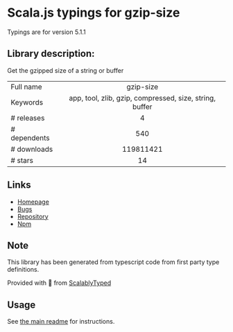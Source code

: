 
# Scala.js typings for gzip-size

Typings are for version 5.1.1

## Library description:
Get the gzipped size of a string or buffer

|                    |                 |
| ------------------ | :-------------: |
| Full name          | gzip-size |
| Keywords           | app, tool, zlib, gzip, compressed, size, string, buffer |
| # releases         | 4 |
| # dependents       | 540 |
| # downloads        | 119811421 |
| # stars            | 14 |

## Links
- [Homepage](https://github.com/sindresorhus/gzip-size#readme)
- [Bugs](https://github.com/sindresorhus/gzip-size/issues)
- [Repository](https://github.com/sindresorhus/gzip-size)
- [Npm](https://www.npmjs.com/package/gzip-size)
    


## Note
This library has been generated from typescript code from first party type definitions.

Provided with :purple_heart: from [ScalablyTyped](https://github.com/oyvindberg/ScalablyTyped)

## Usage
See [the main readme](../../readme.md) for instructions.


